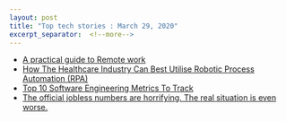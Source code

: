 ```yaml
---
layout: post
title: "Top tech stories : March 29, 2020"
excerpt_separator:  <!--more-->
---
```

<ul>
<li><a href="https://docs.google.com/document/u/1/d/1FH_2ViEkoFxIgVrEOTZWfs8cUQzkNRLfkeqA37hK690/mobilebasic">A practical guide to Remote work</a></li>
  <li><a href="https://hackernoon.com/how-the-healthcare-industry-can-best-utilise-robotic-process-automation-rba-htft3ybu?source=rss">How The Healthcare Industry Can Best Utilise Robotic Process Automation (RPA)</a></li>
  <li><a href="https://hackernoon.com/top-10-software-engineering-metrics-to-track-if-you-lead-an-agile-team-3s2b93w9e">Top 10 Software Engineering Metrics To Track</a></li>
  <li><a href="https://www.technologyreview.com/s/615413/record-jobless-numbers-hint-at-the-coronavirus-economic-pain/">The official jobless numbers are horrifying. The real situation is even worse.</a></li>  
</ul>